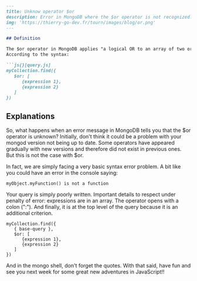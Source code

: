 ```markdown
---
title: Unknow operator $or
description: Error in MongoDB where the $or operator is not recognized.
img: 'https://thierry-go-dev.fr/tourn/images/blog/or.png'
---

## Definition

The $or operator in MongoDB applies "a logical OR to an array of two or more expressions and selects the documents that satisfy at least one of these expressions".
According to the syntax:

```js{}[query.js]
myCollection.find({
   $or: [
      {expression 1},
      {expression 2}
   ]
})   
```   

## Explanations

So, what happens when an error message in MongoDB tells you that the $or operator is unknown?
Initially, don't think it could be a problem with your mongod version not being up to date. Some operators have appeared gradually with new versions and therefore did not exist in previous ones.
But this is not the case with $or.

In fact, we are simply facing a very basic syntax error problem. A bit like you could have an error in the console saying:

```js{}[console]
myObject.myFunction() is not a function
```   

Your query is simply poorly written.
Important details to respect under penalty of error: expressions are in an array.
The operator opens with a colon (":").
And finally, it is at the top level of the query because it is an additional criterion.

```js{}[example]
myCollection.find({
   { base-query },
   $or: [
      {expression 1},
      {expression 2}
   ]
})   
```

And in the mongo shell, don't forget the quotes.
With that said, have fun and see you next week for some great new adventures in JavaScript!!

